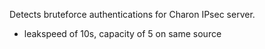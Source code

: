 Detects bruteforce authentications for Charon IPsec server.

 - leakspeed of 10s, capacity of 5 on same source
